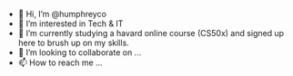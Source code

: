 - 👋 Hi, I’m @humphreyco
- 👀 I’m interested in Tech & IT
- 🌱 I’m currently studying a havard online course (CS50x) 
and signed up here to brush up on my skills. 
- 💞️ I’m looking to collaborate on ...
- 📫 How to reach me ...

<!---
humphreyco/humphreyco is a ✨ special ✨ repository because its `README.md` (this file) appears on your GitHub profile.
You can click the Preview link to take a look at your changes.
--->
